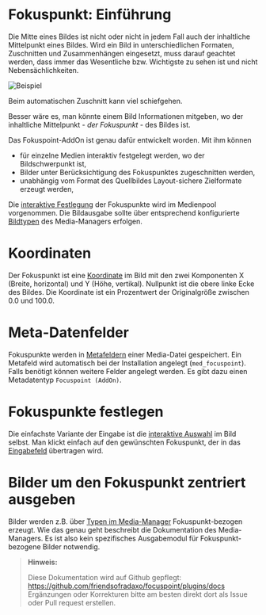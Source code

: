 # Fokuspunkt: Einführung

Die Mitte eines Bildes ist nicht oder nicht in jedem Fall auch der inhaltliche Mittelpunkt
eines Bildes. Wird ein Bild in unterschiedlichen Formaten, Zuschnitten und Zusammenhängen eingesetzt,
muss darauf geachtet werden, dass immer das Wesentliche bzw. Wichtigste zu sehen ist und
nicht Nebensächlichkeiten.

![Beispiel](example.png)

Beim automatischen Zuschnitt kann viel schiefgehen.

Besser wäre es, man könnte einem Bild Informationen mitgeben, wo der inhaltliche Mittelpunkt - _der
Fokuspunkt_ - des Bildes ist.

Das Fokuspoint-AddOn ist genau dafür entwickelt worden. Mit ihm können

- für einzelne Medien interaktiv festgelegt werden, wo der Bildschwerpunkt ist,
- Bilder unter Berücksichtigung des Fokuspunktes zugeschnitten werden,
- unabhängig vom Format des Quellbildes Layout-sichere Zielformate erzeugt werden,

Die [interaktive Festlegung](media_edit_interactive.md) der Fokuspunkte wird im Medienpool vorgenommen.
Die Bildausgabe sollte über entsprechend konfigurierte [Bildtypen](mm_overview.md) des Media-Managers erfolgen.


# Koordinaten

Der Fokuspunkt ist eine [Koordinate](coordinates.md) im Bild mit den zwei Komponenten X (Breite, horizontal) und Y (Höhe, vertikal).
Nullpunkt ist die obere linke Ecke des Bildes. Die Koordinate ist ein Prozentwert der Originalgröße
zwischen 0.0 und 100.0.

# Meta-Datenfelder

Fokuspunkte werden in [Metafeldern](metafield.md) einer Media-Datei gespeichert. Ein Metafeld wird automatisch bei der Installation
angelegt (`med_focuspoint`). Falls benötigt können weitere Felder angelegt werden. Es gibt dazu einen
Metadatentyp `Focuspoint (AddOn)`.

# Fokuspunkte festlegen

Die einfachste Variante der Eingabe ist die [interaktive Auswahl](media_edit_interactive.md) im Bild selbst. Man klickt einfach auf den
gewünschten Fokuspunkt, der in das [Eingabefeld](media_edit_input.md) übertragen wird.

# Bilder um den Fokuspunkt zentriert ausgeben

Bilder werden z.B. über [Typen im Media-Manager](mm_overview.md) Fokuspunkt-bezogen erzeugt. Wie das
genau geht beschreibt die Dokumentation des Media-Managers. Es ist also kein spezifisches
Ausgabemodul für Fokuspunkt-bezogene Bilder notwendig.



> **Hinweis:**  
>
> Diese Dokumentation wird auf Github gepflegt:  
> https://github.com/friendsofradaxo/focuspoint/plugins/docs
> Ergänzungen oder Korrekturen bitte am besten direkt dort als Issue oder Pull request erstellen.
